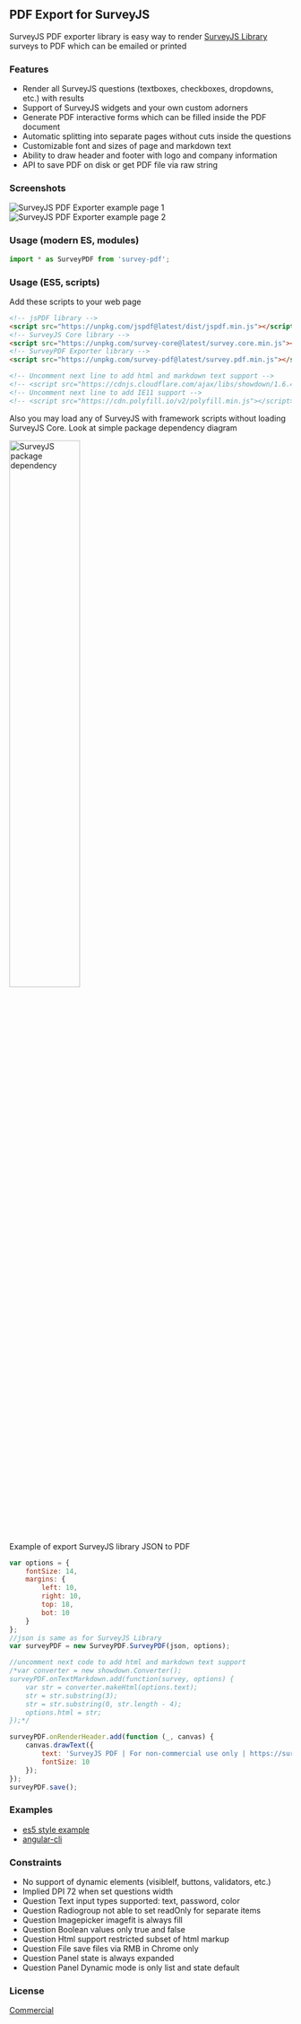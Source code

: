 ## PDF Export for SurveyJS

SurveyJS PDF exporter library is easy way to render [SurveyJS Library](https://surveyjs.io/Overview/Library/) surveys to PDF which can be emailed or printed

### Features

* Render all SurveyJS questions (textboxes, checkboxes, dropdowns, etc.) with results
* Support of SurveyJS widgets and your own custom adorners
* Generate PDF interactive forms which can be filled inside the PDF document
* Automatic splitting into separate pages without cuts inside the questions
* Customizable font and sizes of page and markdown text
* Ability to draw header and footer with logo and company information
* API to save PDF on disk or get PDF file via raw string

### Screenshots

![SurveyJS PDF Exporter example page 1](https://github.com/surveyjs/surveyjs/blob/master/docs/images/survey-pdf-page-1.png?raw=true)
![SurveyJS PDF Exporter example page 2](https://github.com/surveyjs/surveyjs/blob/master/docs/images/survey-pdf-page-2.png?raw=true)

### Usage (modern ES, modules)
```javascript
import * as SurveyPDF from 'survey-pdf';
```

### Usage (ES5, scripts)

Add these scripts to your web page

```html
<!-- jsPDF library -->
<script src="https://unpkg.com/jspdf@latest/dist/jspdf.min.js"></script>
<!-- SurveyJS Core library -->
<script src="https://unpkg.com/survey-core@latest/survey.core.min.js"></script>
<!-- SurveyPDF Exporter library -->
<script src="https://unpkg.com/survey-pdf@latest/survey.pdf.min.js"></script>

<!-- Uncomment next line to add html and markdown text support -->
<!-- <script src="https://cdnjs.cloudflare.com/ajax/libs/showdown/1.6.4/showdown.min.js"></script> -->
<!-- Uncomment next line to add IE11 support -->
<!-- <script src="https://cdn.polyfill.io/v2/polyfill.min.js"></script> -->
```

Also you may load any of SurveyJS with framework scripts without loading SurveyJS Core. Look at simple package dependency diagram

<img src="https://github.com/surveyjs/surveyjs/blob/master/docs/images/package-dependency.png?raw=true" alt="SurveyJS package dependency" width="50%"/>

Example of export SurveyJS library JSON to PDF

```javascript
var options = {
    fontSize: 14,
    margins: {
        left: 10,
        right: 10,	
        top: 18,	
        bot: 10
    }
};
//json is same as for SurveyJS Library
var surveyPDF = new SurveyPDF.SurveyPDF(json, options);

//uncomment next code to add html and markdown text support
/*var converter = new showdown.Converter();
surveyPDF.onTextMarkdown.add(function(survey, options) {
    var str = converter.makeHtml(options.text);
    str = str.substring(3);
    str = str.substring(0, str.length - 4);
    options.html = str;
});*/

surveyPDF.onRenderHeader.add(function (_, canvas) {
    canvas.drawText({
        text: 'SurveyJS PDF | For non-commercial use only | https://surveyjs.io/Home/Licenses#PdfExport',
        fontSize: 10
    });
});
surveyPDF.save();
```
### Examples

* [es5 style example](https://surveyjs.io/Examples/Library/?id=survey-pdf-export)
* [angular-cli](https://codesandbox.io/s/survey-pdf-angular-example-xpev7)

### Constraints

* No support of dynamic elements (visibleIf, buttons, validators, etc.)
* Implied DPI 72 when set questions width 
* Question Text input types supported: text, password, color
* Question Radiogroup not able to set readOnly for separate items
* Question Imagepicker imagefit is always fill
* Question Boolean values only true and false
* Question Html support restricted subset of html markup
* Question File save files via RMB in Chrome only
* Question Panel state is always expanded
* Question Panel Dynamic mode is only list and state default

### License

[Commercial](https://surveyjs.io/Home/Licenses#PdfExport)
